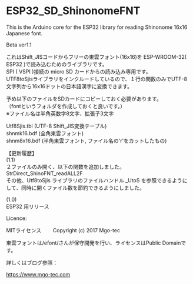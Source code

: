 # ESP32_SD_ShinonomeFNT
This is the Arduino core for the ESP32 library for reading Shinonome 16x16 Japanese font.  
  
Beta ver1.1  
  
これはShift_JISコードからフリーの東雲フォント(16x16)を ESP-WROOM-32( ESP32 )で読み込むためのライブラリです。  
SPI ( VSPI )接続の micro SD カードからの読み込み専用です。  
UTF8toSjisライブラリをインクルードしているので、１行の関数のみでUTF-8文字列から16x16ドットの日本語漢字に変換できます。  
  
予め以下のファイルをSDカードにコピーしておく必要があります。  
（fontというフォルダを作成しておくと良いです。）  
※ファイル名は半角英数字8文字、拡張子3文字  
  
Utf8Sjis.tbl (UTF-8 Shift_JIS変換テーブル)  
shnmk16.bdf (全角東雲フォント)  
shnm8x16.bdf (半角東雲フォント, ファイル名の'r'をカットしたもの)  
  
【更新履歴】  
(1.1)  
２ファイルのみ開く、以下の関数を追加しました。  
StrDirect_ShinoFNT_readALL2F  
その他、Utf8toSjis ライブラリのファイルハンドル _UtoS を参照できるようにして、同時に開くファイル数を節約できるようにしました。  
  
(1.0)  
ESP32 用リリース  
  
Licence:  
  
  MITライセンス　　
  Copyright (c) 2017 Mgo-tec  
  
  東雲フォントは/efont/さんが保守開発を行い、ライセンスはPublic Domainです。  
  
詳しくはブログ参照：  
  
https://www.mgo-tec.com  